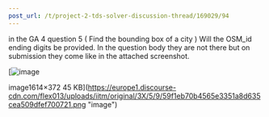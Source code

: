 ```yaml
---
post_url: /t/project-2-tds-solver-discussion-thread/169029/94
---
```

in the GA 4 question 5 ( Find the bounding box of a city ) Will the OSM\_id ending digits be provided. In the question body they are not there but on submission they come like in the attached screenshot.  

[![image](https://europe1.discourse-cdn.com/flex013/uploads/iitm/optimized/3X/5/9/59f1eb70b4565e3351a8d635cea509dfef700721_2_690x159.png)

image1614×372 45 KB](https://europe1.discourse-cdn.com/flex013/uploads/iitm/original/3X/5/9/59f1eb70b4565e3351a8d635cea509dfef700721.png "image")